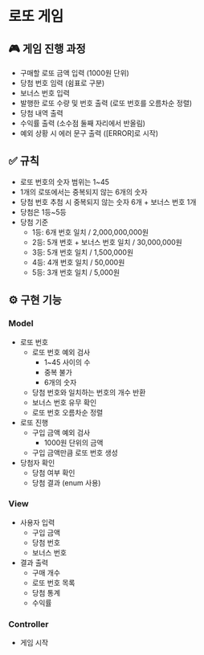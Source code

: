 # 로또 게임
## 🎮 게임 진행 과정
- 구매할 로또 금액 입력 (1000원 단위)
- 당첨 번호 임력 (쉼표로 구분)
- 보너스 번호 입력
- 발행한 로또 수량 및 번호 출력 (로또 번호를 오름차순 정렬)
- 당첨 내역 출력
- 수익률 출력 (소수점 둘째 자리에서 반올림)
- 예외 상황 시 에러 문구 출력 ([ERROR]로 시작)

## ✅ 규칙
- 로또 번호의 숫자 범위는 1~45
- 1개의 로또에서는 중복되지 않는 6개의 숫자
- 당첨 번호 추첨 시 중복되지 않는 숫자 6개 + 보너스 번호 1개
- 당첨은 1등~5등
- 당첨 기준
  - 1등: 6개 번호 일치 / 2,000,000,000원
  - 2등: 5개 번호 + 보너스 번호 일치 / 30,000,000원
  - 3등: 5개 번호 일치 / 1,500,000원
  - 4등: 4개 번호 일치 / 50,000원
  - 5등: 3개 번호 일치 / 5,000원

## ⚙️ 구현 기능
### Model
- 로또 번호
  - 로또 번호 예외 검사
    - 1~45 사이의 수
    - 중복 불가
    - 6개의 숫자
  - 당첨 번호와 일치하는 번호의 개수 반환
  - 보너스 번호 유무 확인
  - 로또 번호 오름차순 정렬
- 로또 진행
  - 구입 금액 예외 검사
    - 1000원 단위의 금액
  - 구입 금액만큼 로또 번호 생성
- 당첨자 확인
  - 당첨 여부 확인
  - 당첨 결과 (enum 사용)
### View
- 사용자 입력
  - 구입 금액
  - 당첨 번호
  - 보너스 번호
- 결과 출력
  - 구매 개수
  - 로또 번호 목록
  - 당첨 통계
  - 수익률
### Controller
- 게임 시작
